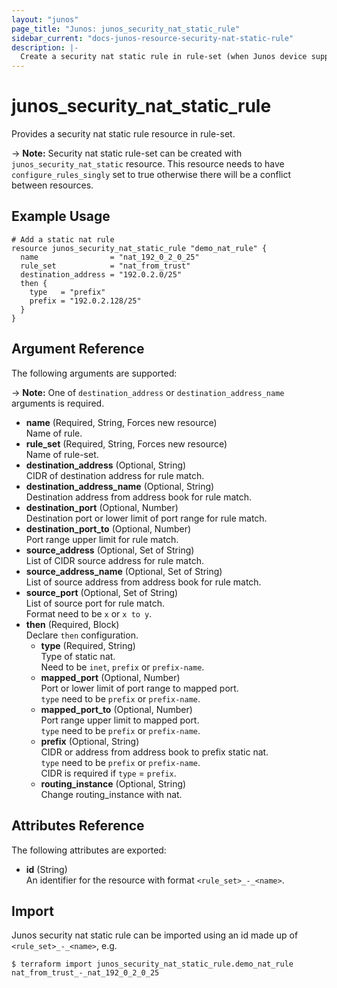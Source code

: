 ```yaml
---
layout: "junos"
page_title: "Junos: junos_security_nat_static_rule"
sidebar_current: "docs-junos-resource-security-nat-static-rule"
description: |-
  Create a security nat static rule in rule-set (when Junos device supports it)
---
```


# junos_security_nat_static_rule

Provides a security nat static rule resource in rule-set.

-> **Note:** Security nat static rule-set can be created with `junos_security_nat_static` resource.
This resource needs to have `configure_rules_singly` set to true otherwise there will be a conflict
between resources.

## Example Usage

```hcl
# Add a static nat rule
resource junos_security_nat_static_rule "demo_nat_rule" {
  name                = "nat_192_0_2_0_25"
  rule_set            = "nat_from_trust"
  destination_address = "192.0.2.0/25"
  then {
    type   = "prefix"
    prefix = "192.0.2.128/25"
  }
}
```

## Argument Reference

The following arguments are supported:

-> **Note:** One of `destination_address` or `destination_address_name` arguments is required.

- **name** (Required, String, Forces new resource)  
  Name of rule.
- **rule_set** (Required, String, Forces new resource)  
  Name of rule-set.
- **destination_address** (Optional, String)  
  CIDR of destination address for rule match.
- **destination_address_name** (Optional, String)  
  Destination address from address book for rule match.
- **destination_port** (Optional, Number)  
  Destination port or lower limit of port range for rule match.
- **destination_port_to** (Optional, Number)  
  Port range upper limit for rule match.
- **source_address** (Optional, Set of String)  
  List of CIDR source address for rule match.
- **source_address_name** (Optional, Set of String)  
  List of source address from address book for rule match.
- **source_port** (Optional, Set of String)  
  List of source port for rule match.  
  Format need to be `x` or `x to y`.
- **then** (Required, Block)  
  Declare `then` configuration.
  - **type** (Required, String)  
    Type of static nat.  
    Need to be `inet`, `prefix` or `prefix-name`.
  - **mapped_port** (Optional, Number)  
    Port or lower limit of port range to mapped port.  
    `type` need to be `prefix` or `prefix-name`.
  - **mapped_port_to** (Optional, Number)  
    Port range upper limit to mapped port.  
    `type` need to be `prefix` or `prefix-name`.
  - **prefix** (Optional, String)  
    CIDR or address from address book to prefix static nat.  
    `type` need to be `prefix` or `prefix-name`.  
    CIDR is required if `type` = `prefix`.
  - **routing_instance** (Optional, String)  
    Change routing_instance with nat.

## Attributes Reference

The following attributes are exported:

- **id** (String)  
  An identifier for the resource with format `<rule_set>_-_<name>`.

## Import

Junos security nat static rule can be imported using an id made up of `<rule_set>_-_<name>`, e.g.

```shell
$ terraform import junos_security_nat_static_rule.demo_nat_rule nat_from_trust_-_nat_192_0_2_0_25
```
